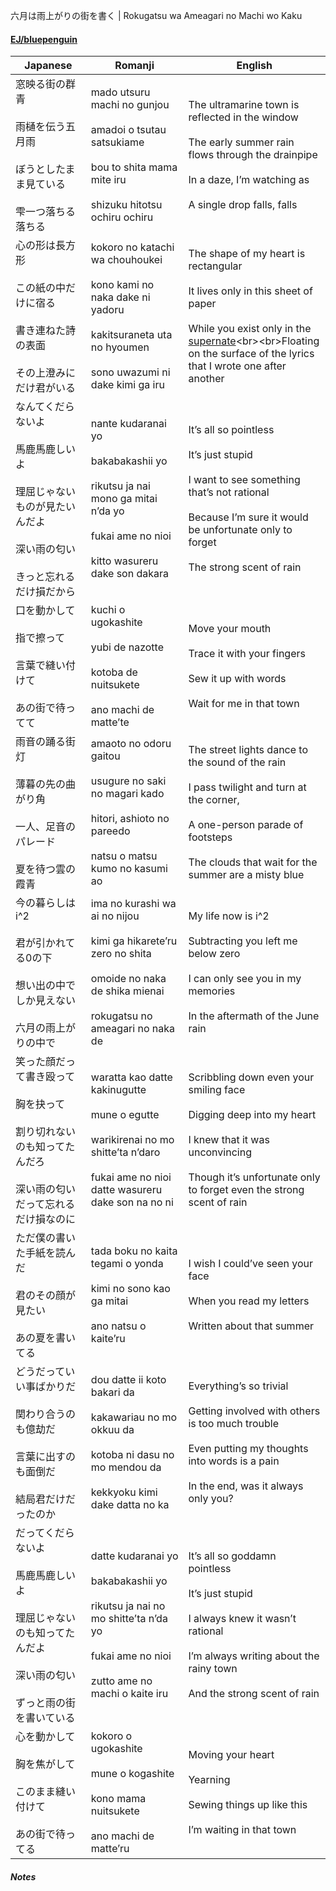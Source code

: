 六月は雨上がりの街を書く | Rokugatsu wa Ameagari no Machi wo Kaku
#### [EJ/bluepenguin](https://ejtranslations.wordpress.com/2020/06/06/yorushika-rokugatsu-wa-ameagari-no-machi-o-kaku/)

| Japanese                                                                          | Romanji                                                                                                                                                | English                                                                                                                                                                                                                                                                                                                                                              |
| --------------------------------------------------------------------------------- | ------------------------------------------------------------------------------------------------------------------------------------------------------ | -------------------------------------------------------------------------------------------------------------------------------------------------------------------------------------------------------------------------------------------------------------------------------------------------------------------------------------------------------------------- |
| 窓映る街の群青<br><br>雨樋を伝う五月雨<br><br>ぼうとしたまま見ている<br><br>雫一つ落ちる　落ちる                      | mado utsuru machi no gunjou<br><br>amadoi o tsutau satsukiame<br><br>bou to shita mama mite iru<br><br>shizuku hitotsu ochiru ochiru                   | The ultramarine town is reflected in the window<br><br>The early summer rain flows through the drainpipe<br><br>In a daze, I’m watching as<br><br>A single drop falls, falls                                                                                                                                                                                         |
| 心の形は長方形<br><br>この紙の中だけに宿る<br><br>書き連ねた詩の表面<br><br>その上澄みにだけ君がいる                    | kokoro no katachi wa chouhoukei<br><br>kono kami no naka dake ni yadoru<br><br>kakitsuraneta uta no hyoumen<br><br>sono uwazumi ni dake kimi ga iru    | The shape of my heart is rectangular<br><br>It lives only in this sheet of paper<br><br>While you exist only in the [supernate](https://www.thoughtco.com/definition-of-supernate-604666#:~:text=In%20chemistry%2C%20the%20supernate%20is,above%20the%20pellet%20from%20centrifugation.)<br><br>Floating on the surface of the lyrics that I wrote one after another |
| なんてくだらないよ<br><br>馬鹿馬鹿しいよ<br><br>理屈じゃないものが見たいんだよ<br><br>深い雨の匂い<br><br>きっと忘れるだけ損だから | nante kudaranai yo<br><br>bakabakashii yo<br><br>rikutsu ja nai mono ga mitai n’da yo<br><br>fukai ame no nioi<br><br>kitto wasureru dake son dakara   | It’s all so pointless<br><br>It’s just stupid<br><br>I want to see something that’s not rational<br><br>Because I’m sure it would be unfortunate only to forget<br><br>The strong scent of rain                                                                                                                                                                      |
| 口を動かして<br><br>指で擦って<br><br>言葉で縫い付けて<br><br>あの街で待ってて                               | kuchi o ugokashite<br><br>yubi de nazotte<br><br>kotoba de nuitsukete<br><br>ano machi de matte’te                                                     | Move your mouth<br><br>Trace it with your fingers<br><br>Sew it up with words<br><br>Wait for me in that town                                                                                                                                                                                                                                                        |
| 雨音の踊る街灯<br><br>薄暮の先の曲がり角<br><br>一人、足音のパレード<br><br>夏を待つ雲の霞青                        | amaoto no odoru gaitou<br><br>usugure no saki no magari kado<br><br>hitori, ashioto no pareedo<br><br>natsu o matsu kumo no kasumi ao                  | The street lights dance to the sound of the rain<br><br>I pass twilight and turn at the corner,<br><br>A one-person parade of footsteps<br><br>The clouds that wait for the summer are a misty blue                                                                                                                                                                  |
| 今の暮らしはi^2<br><br>君が引かれてる0の下<br><br>想い出の中でしか見えない<br><br>六月の雨上がりの中で                 | ima no kurashi wa ai no nijou<br><br>kimi ga hikarete’ru zero no shita<br><br>omoide no naka de shika mienai<br><br>rokugatsu no ameagari no naka de   | My life now is i^2<br><br>Subtracting you left me below zero<br><br>I can only see you in my memories<br><br>In the aftermath of the June rain                                                                                                                                                                                                                       |
| 笑った顔だって書き殴って<br><br>胸を抉って<br><br>割り切れないのも知ってたんだろ<br><br>深い雨の匂いだって忘れるだけ損なのに        | waratta kao datte kakinugutte<br><br>mune o egutte<br><br>warikirenai no mo shitte’ta n’daro<br><br>fukai ame no nioi datte wasureru dake son na no ni | Scribbling down even your smiling face<br><br>Digging deep into my heart<br><br>I knew that it was unconvincing<br><br>Though it’s unfortunate only to forget even the strong scent of rain                                                                                                                                                                          |
| ただ僕の書いた手紙を読んだ<br><br>君のその顔が見たい<br><br>あの夏を書いてる                                    | tada boku no kaita tegami o yonda<br><br>kimi no sono kao ga mitai<br><br>ano natsu o kaite’ru                                                         | I wish I could’ve seen your face<br><br>When you read my letters<br><br>Written about that summer                                                                                                                                                                                                                                                                    |
| どうだっていい事ばかりだ<br><br>関わり合うのも億劫だ<br><br>言葉に出すのも面倒だ<br><br>結局君だけだったのか                | dou datte ii koto bakari da<br><br>kakawariau no mo okkuu da<br><br>kotoba ni dasu no mo mendou da<br><br>kekkyoku kimi dake datta no ka               | Everything’s so trivial<br><br>Getting involved with others is too much trouble<br><br>Even putting my thoughts into words is a pain<br><br>In the end, was it always only you?                                                                                                                                                                                      |
| だってくだらないよ<br><br>馬鹿馬鹿しいよ<br><br>理屈じゃないのも知ってたんだよ<br><br>深い雨の匂い<br><br>ずっと雨の街を書いている | datte kudaranai yo<br><br>bakabakashii yo<br><br>rikutsu ja nai no mo shitte’ta n’da yo<br><br>fukai ame no nioi<br><br>zutto ame no machi o kaite iru | It’s all so goddamn pointless<br><br>It’s just stupid<br><br>I always knew it wasn’t rational<br><br>I’m always writing about the rainy town<br><br>And the strong scent of rain                                                                                                                                                                                     |
| 心を動かして<br><br>胸を焦がして<br><br>このまま縫い付けて<br><br>あの街で待ってる                             | kokoro o ugokashite<br><br>mune o kogashite<br><br>kono mama nuitsukete<br><br>ano machi de matte’ru                                                   | Moving your heart<br><br>Yearning<br><br>Sewing things up like this<br><br>I’m waiting in that town                                                                                                                                                                                                                                                                  |
##### Notes
>